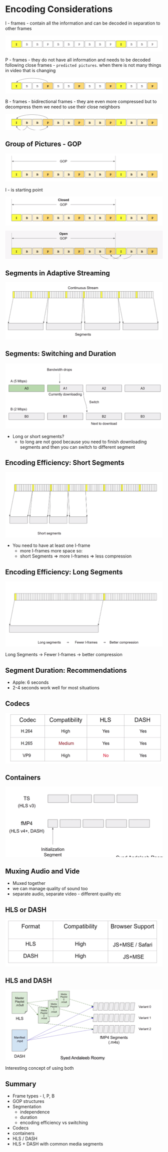 # Encoding Considerations

I - frames - contain all the information and can be decoded in separation to other frames

![Alt text](image-19.png)

P - frames - they do not have all information and needs to be decoded following close frames - `predicted pictures`. when there is not many things in video that is changing

![Alt text](image-20.png)

B - frames - bidirectional frames - they are even more compressed but to decompress them we need to use their close neighbors

![Alt text](image-21.png)

## Group of Pictures - GOP

![Alt text](image-22.png)

I - is starting point

![Alt text](image-23.png)

![Alt text](image-24.png)

## Segments in Adaptive Streaming

![Alt text](image-25.png)

## Segments: Switching and Duration

![Alt text](image-26.png)


- Long or short segments?
  - to long are not good because you need to finish downloading segments and then you can switch to different segment


## Encoding Efficiency: Short Segments

![Alt text](image-27.png)

- You need to have at least one I-frame
  - more I-frames more space so:
  - short Segments => more I-frames => less compression


## Encoding Efficiency: Long Segments

![Alt text](image-28.png)

Long Segments -> Fewer I-frames -> better compression

## Segment Duration: Recommendations
- Apple: 6 seconds
- 2-4 seconds work well for most situations


## Codecs
![Alt text](image-29.png)

## Containers
![Alt text](image-30.png)

## Muxing Audio and Vide
- Muxed together
- we can manage quality of sound too
- separate audio, separate video - different quality etc

## HLS or DASH
![Alt text](image-31.png)

## HLS and DASH
![Alt text](image-32.png)

Interesting concept of using both 


## Summary
- Frame types - I, P, B
- GOP structures
- Segmentation
  - independence
  - duration
  - encoding efficiency vs switching
- Codecs
- containers
- HLS / DASH
- HLS + DASH with common media segments

